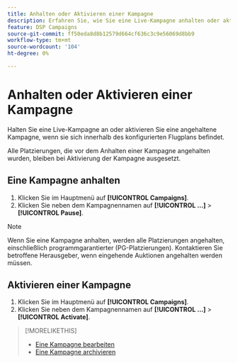 ```yaml
---
title: Anhalten oder Aktivieren einer Kampagne
description: Erfahren Sie, wie Sie eine Live-Kampagne anhalten oder aktivieren.
feature: DSP Campaigns
source-git-commit: ff50eda8d8b12579d664cf636c3c9e56069d8bb9
workflow-type: tm+mt
source-wordcount: '104'
ht-degree: 0%

---
```


# Anhalten oder Aktivieren einer Kampagne

Halten Sie eine Live-Kampagne an oder aktivieren Sie eine angehaltene Kampagne, wenn sie sich innerhalb des konfigurierten Flugplans befindet.

Alle Platzierungen, die vor dem Anhalten einer Kampagne angehalten wurden, bleiben bei Aktivierung der Kampagne ausgesetzt.

## Eine Kampagne anhalten

1. Klicken Sie im Hauptmenü auf **[!UICONTROL Campaigns]**.
1. Klicken Sie neben dem Kampagnennamen auf  **[!UICONTROL ...]** > **[!UICONTROL Pause]**.

>[!NOTE]
>
>Wenn Sie eine Kampagne anhalten, werden alle Platzierungen angehalten, einschließlich programmgarantierter (PG-Platzierungen). Kontaktieren Sie betroffene Herausgeber, wenn eingehende Auktionen angehalten werden müssen.

## Aktivieren einer Kampagne

1. Klicken Sie im Hauptmenü auf **[!UICONTROL Campaigns]**.
1. Klicken Sie neben dem Kampagnennamen auf  **[!UICONTROL ...]** > **[!UICONTROL Activate]**.

>[!MORELIKETHIS]
>
>* [Eine Kampagne bearbeiten](campaign-edit.md)
>* [Eine Kampagne archivieren](campaign-archive-unarchive.md)

